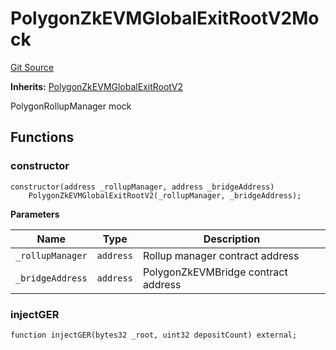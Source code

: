 # PolygonZkEVMGlobalExitRootV2Mock
[Git Source](https://github.com/agglayer/agglayer-contracts/blob/856b421eef55a77f98f6fed45beb5ed8e3023c16/contracts/mocks/PolygonZkEVMGlobalExitRootV2Mock.sol)

**Inherits:**
[PolygonZkEVMGlobalExitRootV2](/contracts/PolygonZkEVMGlobalExitRootV2.sol/contract.PolygonZkEVMGlobalExitRootV2.md)

PolygonRollupManager mock


## Functions
### constructor


```solidity
constructor(address _rollupManager, address _bridgeAddress)
    PolygonZkEVMGlobalExitRootV2(_rollupManager, _bridgeAddress);
```
**Parameters**

|Name|Type|Description|
|----|----|-----------|
|`_rollupManager`|`address`|Rollup manager contract address|
|`_bridgeAddress`|`address`|PolygonZkEVMBridge contract address|


### injectGER


```solidity
function injectGER(bytes32 _root, uint32 depositCount) external;
```

